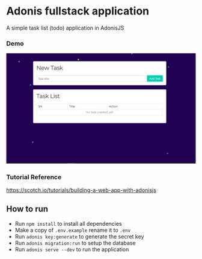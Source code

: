 # Adonis fullstack application

A simple task list (todo) application in AdonisJS

### Demo
![Alt Text](demo.gif)

### Tutorial Reference
https://scotch.io/tutorials/building-a-web-app-with-adonisjs

## How to run

- Run `npm install` to install all dependencies
- Make a copy of `.env.example` rename it to `.env`
- Run `adonis key:generate` to generate the secret key
- Run `adonis migration:run` to setup the database
- Run `adonis serve --dev` to run the application
